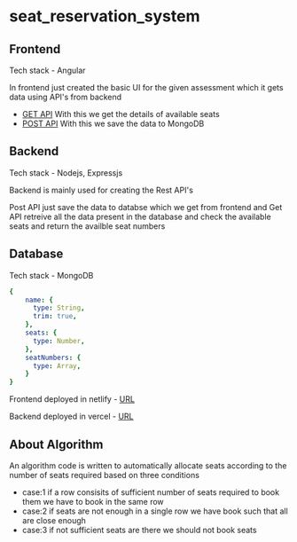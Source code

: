 # seat_reservation_system
## Frontend
Tech stack - Angular

In frontend just created the basic UI for the given assessment which it gets data using API's from backend

- [GET API](https://backend-reservation-system-tloy.vercel.app/api/seats/get) With this we get the details of available seats
- [POST API](https://backend-reservation-system-tloy.vercel.app/api/seats/create) With this we save the data to MongoDB

## Backend
Tech stack - Nodejs, Expressjs

Backend is mainly used for creating the Rest API's

Post API just save the data to databse which we get from frontend and Get API retreive all the data present in the database and check the available seats and return the availble seat numbers

## Database
Tech stack - MongoDB

```yaml
{
    name: {
      type: String,
      trim: true,
    },
    seats: {
      type: Number,
    },
    seatNumbers: {
      type: Array,
    }
}
```
 
Frontend deployed in netlify -  [URL](https://app.netlify.com/sites/unstop-fullstack-assessment/settings/general)

Backend deployed in vercel - [URL](https://backend-reservation-system-tloy.vercel.app/)

## About Algorithm

An algorithm code is written to automatically allocate seats according to the number of seats required based on three conditions
- case:1 if a row consisits of sufficient number of seats required to book them we have to book in the same row
- case:2 if seats are not enough in a single row we have book such that all are close enough
- case:3 if not sufficient seats are there we should not book seats
